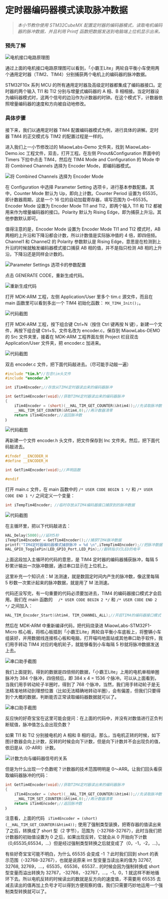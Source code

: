 # 定时器编码器模式读取脉冲数据

> *本小节教你使用 STM32CubeMX 配置定时器的编码器模式，读取电机编码器的脉冲数据，并且利用 Printf 函数把数据发送到电脑端上位机显示出来。*

### 预先了解

![电机接口电路原理图](/img/2019-07-03_201409.png)

通过上面的电机接口电路原理图可以看到，「小霸王Lite」两轮自平衡小车使用两个通用定时器（TIM2、TIM4）分别捕获两个电机上的编码器的脉冲数据。

STM32F10x 系列 MCU 的所有通用定时器及高级定时器都集成了编码器接口。定时器的两个输入 TI1 和 TI2 分别与增量式编码器的 A 相、B 相相接。当定时器设为编码器模式时，这两个信号的边沿作为计数器的时钟。在这个模式下，计数器依照增量编码器的速度和方向被自动地修改。

### 具体步骤

接下来，我们以通用定时器 TIM4 配置编码器模式为例，进行具体的讲解。定时器 TIM4 的正交模式与 TIM2 的配置过程是一样的。

进入我们上一小节修改过的 MiaowLabs-Demo 文件夹，找到 MiaowLabs-Demo.ioc 工程文件，双击，打开工程。在左侧 Pinout&Configuration 界面中的 Timers 下拉中点击 TIM4，然后在 TIM4 Mode and Configuration 的 Mode 中将 Combined Channels 选择为 Encoder Mode，即编码器模式。

![将 Combined Channels 选择为 Encoder Mode](/img/2019-07-03_205535.png)

在 Configuration 中选择 Parameter Setting 选项卡，进行基本参数配置。其中，Counter Mode 默认为 Up，即向上计数。Counter Period 设置为 65535，即计数器周期，这是一个 16 位的自动加载寄存器，填写范围为 0~65535。Encoder Mode 设置为 Encoder Mode TI1 and TI2，即两个输入 TI1 和 TI2 都被用来作为增量编码器的接口。Polarity 默认为 Rising Edge，即为捕获上升沿。其他参数默认即可。

值得注意的是，Encoder Mode 设置为 Encoder Mode TI1 and TI2 模式时，AB 两相的上升沿和下降沿都会计数，所以计数值是实际脉冲值的 4 倍，即四倍频。Channel1 和 Channel2 的 Polarity 参数默认是 Rising Edge，意思是在检测到上升沿的时候就触发编码器模式接口捕获 AB 相的值，并不是指只检测 AB 相的上升沿，下降沿还是同样会计数的。

![Parameter Settings 选项卡的参数配置](/img/2019-07-03_210321.png)

点击 GENERATE CODE，重新生成代码。

![重新生成代码](/img/2019-07-03_224033.png)

打开 MDK-ARM 工程，左侧 Application/User 里多个 tim.c 源文件，而且在 main 函数里可以看到多出一个 TIM4 初始化函数： `MX_TIM4_Init();`。

![代码截图](/img/2019-07-03_224731.png)

打开 MDK-ARM 工程，按下组合键 Ctrl+N（按住 Ctrl 键再按 N 键），新建一个文件，再按下组合键 Ctrl+S，文件名改为 encoder.c，保存到 MiaowLabs-DEMO 的 Src 文件夹里，接着在 MDK-ARM 工程界面左侧 Project 栏目双击 Application/User 文件夹，把 encoder.c 加进来。

![代码截图](/img/2019-07-06_111603.png)

双击 encoder.c 文件，把下面代码敲进去。（尽可能手动敲一遍）

```c
#include "tim.h"//包含tim头文件
#include "encoder.h"

int iTim4Encoder;//存放从TIM4定时器读出来的编码器脉冲

int GetTim4Encoder(void)//获取TIM4定时器读出来的编码器脉冲
{
    iTim4Encoder = (short)(__HAL_TIM_GET_COUNTER(&htim4));//先读取脉冲数
    __HAL_TIM_SET_COUNTER(&htim4,0);//再计数器清零
    return iTim4Encoder;//返回脉冲数
｝
```

![代码截图](/img/2019-07-06_111838.png)

再新建一个文件 encoder.h 头文件，把文件保存到 Inc 文件夹。然后，把下面代码敲进去。

```c
#ifndef __ENCODER_H
#define __ENCODER_H

int GetTim4Encoder(void);//声明函数

#endif
```

打开 main.c 文件，在 main 函数中的 `/* USER CODE BEGIN 1 */` 和 
  `/* USER CODE END 1 */` 之间定义一个变量：

```c
int iTempTim4Encoder; //临时存放从TIM4编码器接口捕获到的脉冲数据
```

![代码截图](/img/2019-07-06_174110.png)

在主循环里，把以下代码敲进去：

```c
HAL_Delay(5000);//延时5秒
iTempTim4Encoder = GetTim4Encoder();//捕获TIM4脉冲数据
printf("TIM4定时器编码器模式捕获脉冲 = %d \n",iTempTim4Encoder);//把脉冲数据打印出来
HAL_GPIO_TogglePin(LED_GPIO_Port,LED_Pin);//翻转指示灯LED的电平
```

上面这段加入主循环的代码的意思，是 TIM4 定时器的编码器捕获脉冲，每隔 5 秒累计输出一次脉冲数据，通过串口显示在上位机上。

这里补充一个知识点：M 法测速，就是数固定时间内产生的脉冲数，像这里每隔 5 秒数一次累计起来的脉冲数据，就是用了 M 法测速。

代码还没写完，有一句重要的代码必须要加进去，TIM4 的编码器接口模式才会启用。我们在 main 函数的 `  /* USER CODE BEGIN 2 */` 和 `/* USER CODE END 2 */` 之间加入：

```c
HAL_TIM_Encoder_Start(&htim4, TIM_CHANNEL_ALL);//开启TIM4的编码器接口模式
```

然后在 MDK-ARM 中重新编译代码，把代码烧录进 MiaowLabs-STM32F1-Micro 核心板，将核心板插到「小霸王Lite」两轮自平衡小车底板上，将整辆小车组装好，并用数据线连接核心板和电脑，打开喵呜地面站或其他串口助手软件，我们用手转动 TIM4 对应的电机轮子，就能够看到小车每隔 5 秒就将脉冲数据发送上去。

![串口助手截图](/img/2019-07-06_180708.png)

我们上面提到，得到的数据是四倍频的数据，「小霸王Lite」上用的电机单相单圈脉冲为 384 个脉冲，四倍频后，即 384 x 4 = 1536 个脉冲。可以从上面看到，当我们用手转动轮子半圈时，得到了 768 个脉冲，当然，我们用手转动轮子是无法精准地转动到理想位置（比如无法精确地转动半圈），会有偏差，但我们只要得到个大概的数据，判断能否正常读取编码器数据就可以了。

![串口助手截图](/img/2019-07-06_181841.png)

反应快的好奇宝宝在这里可能会提问：在上面的代码中，并没有对数值进行正负判断赋值，脉冲值怎么会出现负数？

如果 TI1 和 TI2 分别接电机的 A 相和 B 相的话，那么，当电机正转的时候，如下图计数器会向上计数，反转的时候会向下计数，但是向下计数并不会出现负的值，依旧是从（0-ARR）计数。

![计数方向与编码器信号的关系](/img/2019-07-06_202620.png)

但是为什么出现一个负数呢？计数器的技术范围明明是 0～ARR。让我们回头看获取编码器脉冲的代码：

```c
int GetTim4Encoder(void)//获取TIM4定时器读出来的编码器脉冲
{
    iTim4Encoder = (short)(__HAL_TIM_GET_COUNTER(&htim4));//先读取脉冲数
    __HAL_TIM_SET_COUNTER(&htim4,0);//再计数器清零
    return iTim4Encoder;//返回脉冲数
｝
```

注意看，上面的代码 ` iTim4Encoder = (short)(__HAL_TIM_GET_COUNTER(&htim4));` 使用了强制类型装换，把寄存器的值读出来了之后，转换成了 short 型（2 字节），范围为（-32768-32767），此时当我们把计数器的初始值设置为 0 之后，如果出现反转，它就会从 0 开始向下计数（0,65535,65534，...）但是经过强制类型转换之后就变成了（0，-1，-2，...）。

有些好奇宝宝可能不明白，为什么 65535 会变成 -1 ？此时我们回到 short 的表示范围（-32768-32767），也就是说原来 int 型变量当读出来的值为 32767, 32768, 32769，...，65535，65536，65537... 的时候会因为强制转换成 short 型变量而溢出转换为 32767，-32768，-32767，...，-1，0，1 就这样不断地循环下去。所以电机反转的时候读出的数就是反方向的速度值，不需要用 65535 去减去读出的值再加上负号才可以得到方便观察的值，我们只需要巧妙地运用一个强制类型转换就可以了。



